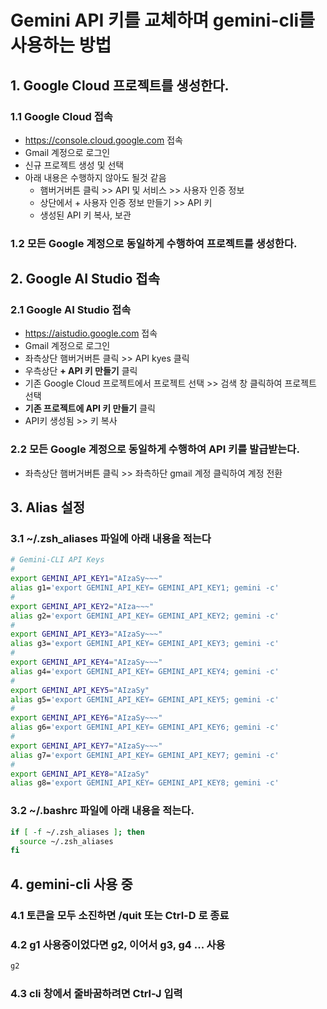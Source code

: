 # Gemini API 키를 교체하며 gemini-cli를 사용하는 방법

## 1. Google Cloud 프로젝트를 생성한다.

### 1.1 Google Cloud 접속
* https://console.cloud.google.com 접속
* Gmail 계정으로 로그인
* 신규 프로젝트 생성 및 선택
* 아래 내용은 수행하지 않아도 될것 같음
  - 햄버거버튼 클릭 >> API 및 서비스 >> 사용자 인증 정보
  - 상단에서 + 사용자 인증 정보 만들기 >> API 키
  - 생성된 API 키 복사, 보관

### 1.2 모든 Google 계정으로 동일하게 수행하여 프로젝트를 생성한다.

## 2. Google AI Studio 접속

### 2.1 Google AI Studio 접속
* https://aistudio.google.com 접속
* Gmail 계정으로 로그인
* 좌측상단 햄버거버튼 클릭 >> API kyes 클릭
* 우측상단 **+ API 키 만들기** 클릭
* 기존 Google Cloud 프로젝트에서 프로젝트 선택 >> 검색 창 클릭하여 프로젝트 선택
* **기존 프로젝트에 API 키 만들기** 클릭
* API키 생성됨 >> 키 복사

### 2.2 모든 Google 계정으로 동일하게 수행하여 API 키를 발급받는다.
* 좌측상단 햄버거버튼 클릭 >> 좌측하단 gmail 계정 클릭하여 계정 전환

## 3. Alias 설정

### 3.1 ~/.zsh_aliases 파일에 아래 내용을 적는다

```bash
# Gemini-CLI API Keys
# 
export GEMINI_API_KEY1="AIzaSy~~~"
alias g1='export GEMINI_API_KEY= GEMINI_API_KEY1; gemini -c'
# 
export GEMINI_API_KEY2="AIza~~~"
alias g2='export GEMINI_API_KEY= GEMINI_API_KEY2; gemini -c'
# 
export GEMINI_API_KEY3="AIzaSy~~~"
alias g3='export GEMINI_API_KEY= GEMINI_API_KEY3; gemini -c'
# 
export GEMINI_API_KEY4="AIzaSy~~~"
alias g4='export GEMINI_API_KEY= GEMINI_API_KEY4; gemini -c'
# 
export GEMINI_API_KEY5="AIzaSy"
alias g5='export GEMINI_API_KEY= GEMINI_API_KEY5; gemini -c'
# 
export GEMINI_API_KEY6="AIzaSy~~~"
alias g6='export GEMINI_API_KEY= GEMINI_API_KEY6; gemini -c'
# 
export GEMINI_API_KEY7="AIzaSy~~~"
alias g7='export GEMINI_API_KEY= GEMINI_API_KEY7; gemini -c'
# 
export GEMINI_API_KEY8="AIzaSy"
alias g8='export GEMINI_API_KEY= GEMINI_API_KEY8; gemini -c'
```

### 3.2 ~/.bashrc 파일에 아래 내용을 적는다.
```bash
if [ -f ~/.zsh_aliases ]; then
  source ~/.zsh_aliases
fi
```

## 4. gemini-cli 사용 중

### 4.1 토큰을 모두 소진하면 /quit 또는 Ctrl-D 로 종료

### 4.2 g1 사용중이었다면 g2, 이어서 g3, g4 ... 사용
```bash
g2
```

### 4.3 cli 창에서 줄바꿈하려면 Ctrl-J 입력
